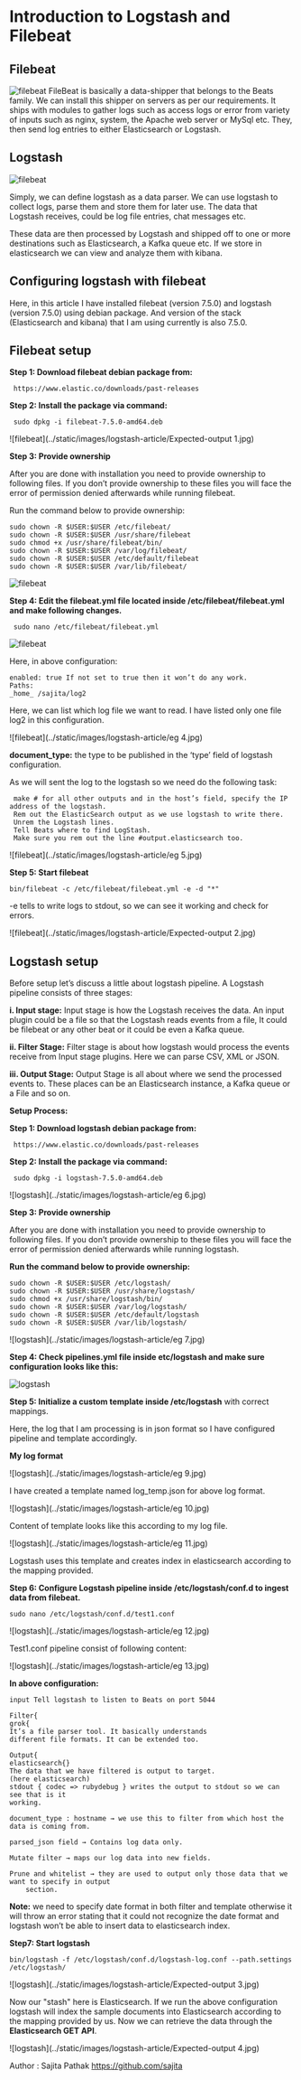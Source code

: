 # Introduction to Logstash and Filebeat

## Filebeat
![filebeat](../static/images/logstash-article/filebeat.jpg)
FileBeat is basically a data-shipper that belongs to the Beats family. We can install this shipper on
servers as per our requirements. It ships with modules to gather logs such as access logs or error from
variety of inputs such as nginx, system, the Apache web server or MySql etc. They, then send log
entries to either Elasticsearch or Logstash.

## Logstash
![filebeat](../static/images/logstash-article/logstash.jpg)

Simply, we can define logstash as a data parser. We can use logstash to collect logs, parse them and
store them for later use. The data that Logstash receives, could be log file entries, chat messages etc.


These data are then processed by Logstash and shipped off to one or more destinations such as
Elasticsearch, a Kafka queue etc. If we store in elasticsearch we can view and analyze them with
kibana.

## Configuring logstash with filebeat

Here, in this article I have installed filebeat (version 7.5.0) and logstash (version 7.5.0) using debian
package. And version of the stack (Elasticsearch and kibana) that I am using currently is also 7.5.0.

## Filebeat setup

**Step 1: Download filebeat debian package from:**
```
 https://www.elastic.co/downloads/past-releases
 ```
**Step 2: Install the package via command:**

```
 sudo dpkg -i filebeat-7.5.0-amd64.deb
```

![filebeat](../static/images/logstash-article/Expected-output 1.jpg)

**Step 3: Provide ownership**

After you are done with installation you need to provide ownership to following files. If you don’t
provide ownership to these files you will face the error of permission denied afterwards while running
filebeat.

Run the command below to provide ownership:
```
sudo chown -R $USER:$USER /etc/filebeat/
sudo chown -R $USER:$USER /usr/share/filebeat
sudo chmod +x /usr/share/filebeat/bin/
sudo chown -R $USER:$USER /var/log/filebeat/
sudo chown -R $USER:$USER /etc/default/filebeat
sudo chown -R $USER:$USER /var/lib/filebeat/
```

![filebeat](../static/images/logstash-article/eg.2.jpg)

**Step 4: Edit the filebeat.yml file located inside /etc/filebeat/filebeat.yml and make following
changes.**

```
 sudo nano /etc/filebeat/filebeat.yml
```

![filebeat](../static/images/logstash-article/eg:3.jpg)

Here, in above configuration:


```
enabled: true If not set to true then it won’t do any work.
Paths:
_home_ /sajita/log2
```
Here, we can list which log file we want to read. I
have listed only one file log2 in this configuration.



![filebeat](../static/images/logstash-article/eg 4.jpg)

**document_type:** the type to be published in the ‘type’ field of logstash configuration.

As we will sent the log to the logstash so we need do the following task:
````
 make # for all other outputs and in the host’s field, specify the IP address of the logstash.
 Rem out the ElasticSearch output as we use logstash to write there.
 Unrem the Logstash lines.
 Tell Beats where to find LogStash.
 Make sure you rem out the line #output.elasticsearch too.
 ````


![filebeat](../static/images/logstash-article/eg 5.jpg)

**Step 5: Start filebeat**
```
bin/filebeat -c /etc/filebeat/filebeat.yml -e -d "*"
```
-e tells to write logs to stdout, so we can see it working and check for errors.



![filebeat](../static/images/logstash-article/Expected-output 2.jpg)

## Logstash setup

Before setup let’s discuss a little about logstash pipeline. A Logstash pipeline consists of three stages:

**i. Input stage:** Input stage is how the Logstash receives the data. An input plugin could be a file
so that the Logstash reads events from a file, It could be filebeat or any other beat or it could be
even a Kafka queue.

**ii. Filter Stage:** Filter stage is about how logstash would process the events receive from Input
stage plugins. Here we can parse CSV, XML or JSON.

**iii. Output Stage:** Output Stage is all about where we send the processed events to. These places
can be an Elasticsearch instance, a Kafka queue or a File and so on.

**Setup Process:**

**Step 1: Download logstash debian package from:**
```
 https://www.elastic.co/downloads/past-releases
```
**Step 2: Install the package via command:**
```
 sudo dpkg -i logstash-7.5.0-amd64.deb

```

![logstash](../static/images/logstash-article/eg 6.jpg)

**Step 3: Provide ownership**

After you are done with installation you need to provide ownership to following files. If you don’t
provide ownership to these files you will face the error of permission denied afterwards while running
logstash.

**Run the command below to provide ownership:**
```
sudo chown -R $USER:$USER /etc/logstash/
sudo chown -R $USER:$USER /usr/share/logstash/
sudo chmod +x /usr/share/logstash/bin/
sudo chown -R $USER:$USER /var/log/logstash/
sudo chown -R $USER:$USER /etc/default/logstash
sudo chown -R $USER:$USER /var/lib/logstash/
```

![logstash](../static/images/logstash-article/eg 7.jpg)

**Step 4: Check pipelines.yml file inside etc/logstash and make sure configuration looks like this:**


![logstash](../static/images/logstash-article/eg%208%20.jpg)


**Step 5: Initialize a custom template inside /etc/logstash** with correct mappings.

Here, the log that I am processing is in json format so I have configured pipeline and template
accordingly.

**My log format**


![logstash](../static/images/logstash-article/eg 9.jpg)

I have created a template named log_temp.json for above log format.


![logstash](../static/images/logstash-article/eg 10.jpg)

Content of template looks like this according to my log file.

![logstash](../static/images/logstash-article/eg 11.jpg)

Logstash uses this template and creates index in elasticsearch according to the mapping provided.

**Step 6: Configure Logstash pipeline inside /etc/logstash/conf.d to ingest data from filebeat.**
```
sudo nano /etc/logstash/conf.d/test1.conf
```

![logstash](../static/images/logstash-article/eg 12.jpg)


Test1.conf pipeline consist of following content:


![logstash](../static/images/logstash-article/eg 13.jpg)

**In above configuration:**

```
input Tell logstash to listen to Beats on port 5044

Filter{
grok{
It’s a file parser tool. It basically understands
different file formats. It can be extended too.

Output{
elasticsearch{}
The data that we have filtered is output to target.
(here elasticsearch)
stdout { codec => rubydebug } writes the output to stdout so we can see that is it
working.

document_type : hostname → we use this to filter from which host the data is coming from.

parsed_json field → Contains log data only.

Mutate filter → maps our log data into new fields.

Prune and whitelist → they are used to output only those data that we want to specify in output
    section.
```

**Note:** we need to specify date format in both filter and template otherwise it will throw an error stating
that it could not recognize the date format and logstash won’t be able to insert data to elasticsearch
index.

**Step7: Start logstash**
```
bin/logstash -f /etc/logstash/conf.d/logstash-log.conf --path.settings /etc/logstash/
```

![logstash](../static/images/logstash-article/Expected-output 3.jpg)

Now our "stash" here is Elasticsearch. If we run the above configuration logstash will index the sample
documents into Elasticsearch according to the mapping provided by us. Now we can retrieve the data
through the **Elasticsearch GET API**.




![logstash](../static/images/logstash-article/Expected-output 4.jpg)

Author : Sajita Pathak  https://github.com/sajita

